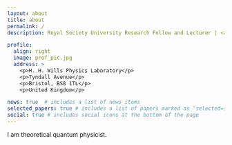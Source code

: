 ```yaml
---
layout: about
title: about
permalink: /
description: Royal Society University Research Fellow and Lecturer | <a href="http://www.bristol.ac.uk/physics/">School of Physics</a> | <a href="http://www.bristol.ac.uk">University of Bristol</a>, UK

profile:
  align: right
  image: prof_pic.jpg
  address: >
    <p>H. H. Wills Physics Laboratory</p>
    <p>Tyndall Avenue</p>
    <p>Bristol, BS8 1TL</p>
    <p>United Kingdom</p>

news: true  # includes a list of news items
selected_papers: true # includes a list of papers marked as "selected={true}"
social: true # includes social icons at the bottom of the page
---
```


I am theoretical quantum physicist.